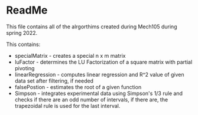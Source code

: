 # ReadMe

This file contains all of the alrgorthims created during Mech105 during spring 2022.

This contains:
* specialMatrix - creates a special n x m matrix
* luFactor - determines the LU Factorization of a square matrix with partial pivoting
* linearRegression - computes linear regression and R^2 value of given data set after filtering, if needed
* falsePostion - estimates the root of a given function
* Simpson - integrates experimental data using Simpson's 1/3 rule and checks if there are an odd number of intervals, if there are, the trapezoidal rule is used for the last interval.
